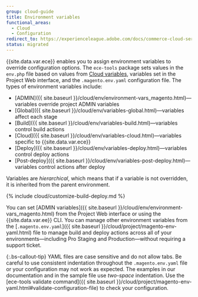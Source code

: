 ```yaml
---
group: cloud-guide
title: Environment variables
functional_areas:
  - Cloud
  - Configuration
redirect_to: https://experienceleague.adobe.com/docs/commerce-cloud-service/user-guide/configure/env/stage/variables-intro.html
status: migrated
---
```


{{site.data.var.ece}} enables you to assign environment variables to override configuration options. The `ece-tools` package sets values in the `env.php` file based on values from [Cloud variables]({{site.baseurl}}/cloud/env/variables-cloud.html), variables set in the Project Web interface, and the `.magento.env.yaml` configuration file. The types of environment variables include:

-  [ADMIN]({{ site.baseurl }}/cloud/env/environment-vars_magento.html)—variables override project ADMIN variables
-  [Global]({{ site.baseurl }}/cloud/env/variables-global.html)—variables affect each stage
-  [Build]({{ site.baseurl }}/cloud/env/variables-build.html)—variables control build actions
-  [Cloud]({{ site.baseurl }}/cloud/env/variables-cloud.html)—variables specific to {{site.data.var.ece}}
-  [Deploy]({{ site.baseurl }}/cloud/env/variables-deploy.html)—variables control deploy actions
-  [Post-deploy]({{ site.baseurl }}/cloud/env/variables-post-deploy.html)—variables control actions after deploy

Variables are _hierarchical_, which means that if a variable is not overridden, it is inherited from the parent environment.

{% include cloud/customize-build-deploy.md %}

You can set [ADMIN variables]({{ site.baseurl }}/cloud/env/environment-vars_magento.html) from the Project Web interface or using the {{site.data.var.ee}} CLI. You can manage other environment variables from the [`.magento.env.yaml`]({{ site.baseurl }}/cloud/project/magento-env-yaml.html) file to manage build and deploy actions across all of your environments—including Pro Staging and Production—without requiring a support ticket.

{:.bs-callout-tip}
YAML files are case sensitive and do not allow tabs. Be careful to use consistent indentation throughout the `.magento.env.yaml` file or your configuration may not work as expected. The examples in our documentation and in the sample file use _two-space_ indentation. Use the [ece-tools validate command]({{ site.baseurl }}/cloud/project/magento-env-yaml.html#validate-configuration-file) to check your configuration.
